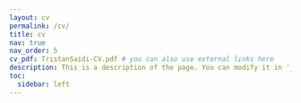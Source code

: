 ```yaml
---
layout: cv
permalink: /cv/
title: cv
nav: true
nav_order: 5
cv_pdf: TristanSaidi-CV.pdf # you can also use external links here
description: This is a description of the page. You can modify it in '_pages/cv.md'. You can also change or remove the top pdf download button.
toc:
  sidebar: left
---
```

